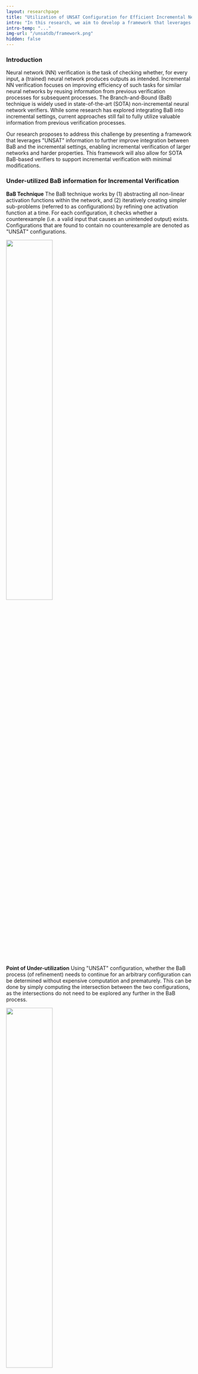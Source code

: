 ```yaml
---
layout: researchpage
title: "Utilization of UNSAT Configuration for Efficient Incremental Neural Network Verification"
intro: "In this research, we aim to develop a framework that leverages \"UNSAT\" information from previous BaB-based verification processes to improve the integration of the Branch-and-Bound technique with incremental verification, which allows for SOTA BaB-based verifiers to support incremental verification with minimal modifications"
intro-temp: "..."
img-url: "/unsatdb/framework.png"
hidden: false
---
```


### Introduction
Neural network (NN) verification is the task of checking whether, for every input, a (trained) neural network produces outputs as intended. Incremental NN verification focuses on improving efficiency of such tasks for similar neural networks by reusing information from previous verification processes for subsequent processes.
The Branch-and-Bound (BaB) technique is widely used in state-of-the-art (SOTA) non-incremental neural network verifiers. While some research has explored integrating BaB into incremental settings, current approaches still fail to fully utilize valuable information from previous verification processes.

Our research proposes to address this challenge by presenting a framework that leverages "UNSAT" information to further improve integration between BaB and the incremental settings, enabling incremental verification of larger networks and harder properties. This framework will also allow for SOTA BaB-based verifiers to support incremental verification with minimal modifications.
 

### Under-utilized BaB information for Incremental Verification
**BaB Technique** The BaB technique works by (1) abstracting all non-linear activation functions within the network, and (2) iteratively creating simpler sub-problems (referred to as configurations) by refining one activation function at a time. For each configuration, it checks whether a counterexample (i.e. a valid input that causes an unintended output) exists. Configurations that are found to contain no counterexample are denoted as "UNSAT" configurations.

<img src="{{site.baseurl}}/images/respic/unsatdb/bab.png" width="50%">

**Point of Under-utilization** Using "UNSAT" configuration, whether the BaB process (of refinement) needs to continue for an arbitrary configuration can be determined without expensive computation and prematurely. This can be done by simply computing the intersection between the two configurations, as the intersections do not need to be explored any further in the BaB process.

<img src="{{site.baseurl}}/images/respic/unsatdb/intersection.png" width="50%">

### Framework
To utilize the "UNSAT" configuration, we propose a framework that stores "UNSAT" configuration data from previous verification processes and loads them for use in subsequent processes. Below is an overview of the framework.

<img src="{{site.baseurl}}/images/respic/unsatdb/framework.png" width="75%">

**Storing & Generalization of UNSAT** UNSAT configuration in its raw form is quite unwieldy and inefficient. Therefore, a "generalization" process to extract the core of what made it UNSAT is essential. The extracted "UNSAT" data is then stored in a database.

**Loading & Utilization of UNSAT** Stored "UNSAT" data applicable (i.e. generated from previous verification processes of similar neural networks) to the current verification is queried and loaded. The loaded data is then used to check whether configurations are UNSAT before major computation takes place and even before the naive BaB process determines it to be UNSAT.


### Members
- Seunghyun Chae <a href="mailto:shchae7@postech.ac.kr">shchae7 (at) postech.ac.kr</a>
- Jueun Yeon <a href="mailto:jeyeon@postech.ac.kr">jeyeon (at) postech.ac.kr</a>

---
Last modified: 2025/3/29 02:40:42 (Seunghyun Chae)